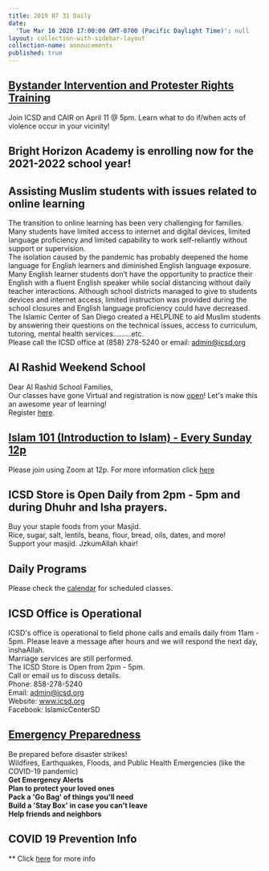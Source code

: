```yaml
---
title: 2019 07 31 Daily
date:
  'Tue Mar 10 2020 17:00:00 GMT-0700 (Pacific Daylight Time)': null
layout: collection-with-sidebar-layout
collection-name: annoucements
published: true
---
```

## [Bystander Intervention and Protester Rights Training](https://www.icsd.org/events/bystander-intervention-and-protester-rights-training) 
Join ICSD and CAIR on April 11 @ 5pm. Learn what to do if/when acts of violence occur in your vicinity! 

## Bright Horizon Academy is enrolling now for the 2021-2022 school year!

## Assisting Muslim students with issues related to online learning  
The transition to online learning has been very challenging for families. Many students have limited access to internet and digital devices, limited language proficiency and limited capability to work self-reliantly without support or supervision.  
The isolation caused by the pandemic has probably deepened the home language for English learners and diminished English language exposure. Many English learner students don’t have the opportunity to practice their English with a fluent English speaker while social distancing without daily teacher interactions.
Although school districts managed to give to students devices and internet access, limited instruction was provided during the school closures and English language proficiency could have decreased.  
The Islamic Center of San Diego created a HELPLINE to aid Muslim students by answering their questions on the technical issues, access to curriculum, tutoring, mental health services.........etc.  
Please call the ICSD office at (858) 278-5240 or email: admin@icsd.org  

## Al Rashid Weekend School
Dear Al Rashid School Families,  
Our classes have gone Virtual and registration is now [open](https://www.icsd.org/events/al-rashid-virtual-academy)! Let's make this an awesome year of learning!  
Register [here](https://www.facebook.com/alrashidweekendschool).  

## [Islam 101 (Introduction to Islam) - Every Sunday 12p](https://www.icsd.org/events/islam-101-introduction-to-islam-every-sunday-12p)
Please join using Zoom at 12p. For more information click [here](https://www.icsd.org/events/islam-101-introduction-to-islam-every-sunday-12p) 

## ICSD Store is Open Daily from 2pm - 5pm and during Dhuhr and Isha prayers.
Buy your staple foods from your Masjid.  
Rice, sugar, salt, lentils, beans, flour, bread, oils, dates, and more!  
Support your masjid. JzkumAllah khair!

## Daily Programs
Please check the [calendar](http://www.icsd.org/calendar) for scheduled classes.

## ICSD Office is Operational
ICSD's office is operational to field phone calls and emails daily from 11am - 5pm. Please leave a message after hours and we will respond the next day, inshaAllah.  
Marriage services are still performed.  
The ICSD Store is Open from 2pm - 5pm.  
Call or email us to discuss details.  
Phone: 858-278-5240  
Email: admin@icsd.org  
Website: www.icsd.org  
Facebook: IslamicCenterSD  

## [Emergency Preparedness](https://www.icsd.org/events/emergency-preparedness)
Be prepared before disaster strikes!  
Wildfires, Earthquakes, Floods, and Public Health Emergencies (like the COVID-19 pandemic)  
**Get Emergency Alerts  
Plan to protect your loved ones  
Pack a 'Go Bag' of things you'll need  
Build a 'Stay Box' in case you can't leave  
Help friends and neighbors**


## COVID 19 Prevention Info
** Click [here](http://www.icsd.org/events/covid-19-prevention-info) for more info
